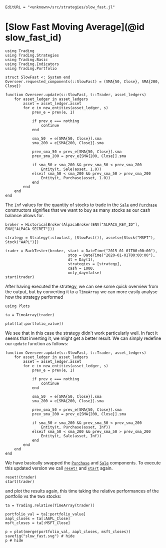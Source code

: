 ```@meta
EditURL = "<unknown>/src/strategies/slow_fast.jl"
```

# [Slow Fast Moving Average](@id slow_fast_id)

````@example slow_fast
using Trading
using Trading.Strategies
using Trading.Basic
using Trading.Indicators
using Trading.Portfolio

struct SlowFast <: System end
Overseer.requested_components(::SlowFast) = (SMA{50, Close}, SMA{200, Close})

function Overseer.update(s::SlowFast, t::Trader, asset_ledgers)
    for asset_ledger in asset_ledgers
        asset = asset_ledger.asset
        for e in new_entities(asset_ledger, s)
            prev_e = prev(e, 1)

            if prev_e === nothing
                continue
            end

            sma_50  = e[SMA{50, Close}].sma
            sma_200 = e[SMA{200, Close}].sma

            prev_sma_50 = prev_e[SMA{50, Close}].sma
            prev_sma_200 = prev_e[SMA{200, Close}].sma

            if sma_50 > sma_200 && prev_sma_50 < prev_sma_200
                Entity(t, Sale(asset, 1.0))
            elseif sma_50 < sma_200 && prev_sma_50 > prev_sma_200
                Entity(t, Purchase(asset, 1.0))
            end
        end
    end
end
````

The `Inf` values for the quantity of stocks to trade in the [`Sale`](@ref) and [`Purchase`](@ref) constructors signifies that we want to buy as many stocks as our cash balance allows for.

````@example slow_fast
broker = HistoricalBroker(AlpacaBroker(ENV["ALPACA_KEY_ID"], ENV["ALPACA_SECRET"]))

strategy = Strategy(:slowfast, [SlowFast()], assets=[Stock("MSFT"), Stock("AAPL")])

trader = BackTester(broker, start = DateTime("2015-01-01T00:00:00"),
                            stop = DateTime("2020-01-01T00:00:00"),
                            dt = Day(1),
                            strategies = [strategy],
                            cash = 1000,
                            only_day=false)
start(trader)
````

After having executed the strategy, we can see some quick overview from the output, but
by converting it to a `TimeArray` we can more easily analyse how the strategy performed

````@example slow_fast
using Plots

ta = TimeArray(trader)

plot(ta[:portfolio_value])
````

We see that in this case the strategy didn't work particularly well. In fact it seems that
inverting it, we might get a better result.
We can simply redefine our `update` function as follows:

````@example slow_fast
function Overseer.update(s::SlowFast, t::Trader, asset_ledgers)
    for asset_ledger in asset_ledgers
        asset = asset_ledger.asset
        for e in new_entities(asset_ledger, s)
            prev_e = prev(e, 1)

            if prev_e === nothing
                continue
            end

            sma_50  = e[SMA{50, Close}].sma
            sma_200 = e[SMA{200, Close}].sma

            prev_sma_50 = prev_e[SMA{50, Close}].sma
            prev_sma_200 = prev_e[SMA{200, Close}].sma

            if sma_50 > sma_200 && prev_sma_50 < prev_sma_200
                Entity(t, Purchase(asset, Inf))
            elseif sma_50 < sma_200 && prev_sma_50 > prev_sma_200
                Entity(t, Sale(asset, Inf))
            end
        end
    end
end
````

We have basically swapped the [`Purchase`](@ref) and [`Sale`](@ref) components.
To execute this updated version we call [`reset!`](@ref) and [`start`](@ref) again.

````@example slow_fast
reset!(trader)
start(trader)
````

and plot the results again, this time taking the relative performances of the portfolio vs the two stocks:

````@example slow_fast
ta = Trading.relative(TimeArray(trader))

portfolio_val = ta[:portfolio_value]
aapl_closes = ta[:AAPL_Close]
msft_closes = ta[:MSFT_Close]

p = plot(merge(portfolio_val, aapl_closes, msft_closes))
savefig("slow_fast.svg") # hide
p # hide
````

